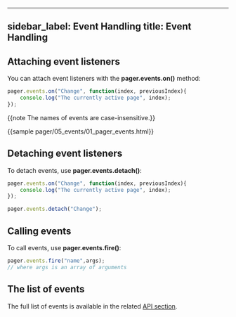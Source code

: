 
---
sidebar_label: Event Handling
title: Event Handling
---          

## Attaching event listeners

You can attach event listeners with the **pager.events.on()** method:

~~~js
pager.events.on("Change", function(index, previousIndex){
    console.log("The currently active page", index);
});
~~~

{{note The names of events are case-insensitive.}}

{{sample    pager/05_events/01_pager_events.html}}

## Detaching event listeners

To detach events, use **pager.events.detach()**:

~~~js
pager.events.on("Change", function(index, previousIndex){
    console.log("The currently active page", index);
});

pager.events.detach("Change");
~~~

## Calling events

To call events, use **pager.events.fire()**:

~~~js
pager.events.fire("name",args);
// where args is an array of arguments
~~~

## The list of events

The full list of events is available in the related [API section](pager/api/refs/pager_events.md).
